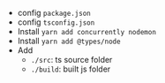 - config `package.json`
- config `tsconfig.json`
- Install `yarn add concurrently nodemon`
- Install `yarn add @types/node`
- Add
  - `./src`: ts source folder
  - `./build`: built js folder